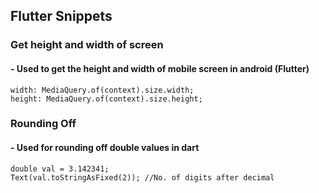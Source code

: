 ## Flutter Snippets
### **Get height and width of screen**
#### - Used to get the height and width of mobile screen in android (Flutter)
```
width: MediaQuery.of(context).size.width;
height: MediaQuery.of(context).size.height;
```
### **Rounding Off**
#### - Used for rounding off double values in dart
```
double val = 3.142341;
Text(val.toStringAsFixed(2)); //No. of digits after decimal
```